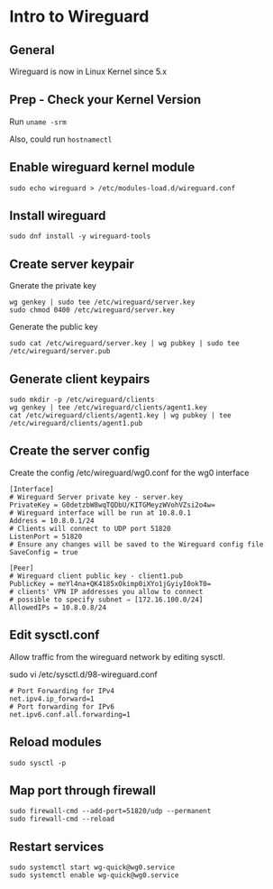 # Intro to Wireguard

## General
Wireguard is now in Linux Kernel since 5.x

## Prep - Check your Kernel Version
Run `uname -srm`

Also, could run `hostnamectl`


## Enable wireguard kernel module
```
sudo echo wireguard > /etc/modules-load.d/wireguard.conf
```

## Install wireguard
```
sudo dnf install -y wireguard-tools
```

## Create server keypair
Gnerate the private key
```
wg genkey | sudo tee /etc/wireguard/server.key
sudo chmod 0400 /etc/wireguard/server.key
```

Generate the public key
```
sudo cat /etc/wireguard/server.key | wg pubkey | sudo tee /etc/wireguard/server.pub
```

## Generate client keypairs
```
sudo mkdir -p /etc/wireguard/clients
wg genkey | tee /etc/wireguard/clients/agent1.key
cat /etc/wireguard/clients/agent1.key | wg pubkey | tee /etc/wireguard/clients/agent1.pub
```


## Create the server config
Create the config /etc/wireguard/wg0.conf for the wg0 interface

```
[Interface]
# Wireguard Server private key - server.key
PrivateKey = G0detzbW8wqTQDbU/KITGMeyzWVohVZsi2o4w=
# Wireguard interface will be run at 10.8.0.1
Address = 10.8.0.1/24
# Clients will connect to UDP port 51820
ListenPort = 51820
# Ensure any changes will be saved to the Wireguard config file
SaveConfig = true

[Peer]
# Wireguard client public key - client1.pub
PublicKey = meYl4na+QK4185xOkimp0iXYo1jGyiyI0okT0=
# clients' VPN IP addresses you allow to connect
# possible to specify subnet ⇒ [172.16.100.0/24]
AllowedIPs = 10.8.0.8/24
```

## Edit sysctl.conf
Allow traffic from the wireguard network by editing sysctl.

sudo vi /etc/sysctl.d/98-wireguard.conf
```
# Port Forwarding for IPv4
net.ipv4.ip_forward=1
# Port forwarding for IPv6
net.ipv6.conf.all.forwarding=1
```

## Reload modules
```
sudo sysctl -p
```

## Map port through firewall
```
sudo firewall-cmd --add-port=51820/udp --permanent
sudo firewall-cmd --reload
```

## Restart services
```
sudo systemctl start wg-quick@wg0.service
sudo systemctl enable wg-quick@wg0.service
```





